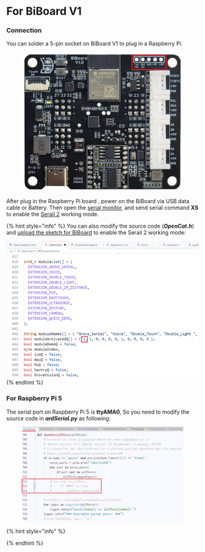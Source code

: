 # For BiBoard V1

### Connection

You can solder a 5-pin socket on BiBoard V1 to plug in a Raspberry Pi.

<figure><img src="../../.gitbook/assets/image (564).png" alt=""><figcaption></figcaption></figure>

After plug in the Raspberry Pi board , power on the BiBoard via USB data cable or Battery. Then open the [serial monitor](https://docs.petoi.com/arduino-ide/serial-monitor#biboard), and send serial command **XS** to enable the [Serail 2](https://docs.petoi.com/arduino-ide/upload-sketch-for-biboard#id-2.9-swith-working-mode-via-the-serial-commands-optional) working mode.

{% hint style="info" %}
You can also modify the source code (_**OpenCat.h**_) and [upload the sketch for BiBoard](https://docs.petoi.com/arduino-ide/upload-sketch-for-biboard) to enable the Serail 2 working mode:

![](<../../.gitbook/assets/image (565).png>)
{% endhint %}

### For Raspberry Pi 5

The serial port on Raspberry Pi 5 is **ttyAMA0**, So you need to modify the source code in _**ardSerial.py**_ as following:

<figure><img src="../../.gitbook/assets/image (566).png" alt=""><figcaption></figcaption></figure>

{% hint style="info" %}



{% endhint %}

